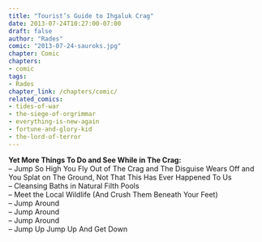 ```yaml
---
title: "Tourist’s Guide to Ihgaluk Crag"
date: 2013-07-24T10:27:00-07:00
draft: false
author: "Rades"
comic: "2013-07-24-sauroks.jpg"
chapter: Comic
chapters:
- comic
tags: 
- Rades
chapter_link: /chapters/comic/
related_comics:
- tides-of-war
- the-siege-of-orgrimmar
- everything-is-new-again
- fortune-and-glory-kid
- the-lord-of-terror
---
```


**Yet More Things To Do and See While in The Crag:**<br>
– Jump So High You Fly Out of The Crag and The Disguise Wears Off and You Splat on The Ground, Not That This Has Ever Happened To Us<br>
– Cleansing Baths in Natural Filth Pools<br>
– Meet the Local Wildlife (And Crush Them Beneath Your Feet)<br>
– Jump Around<br>
– Jump Around<br>
– Jump Around<br>
– Jump Up Jump Up And Get Down


